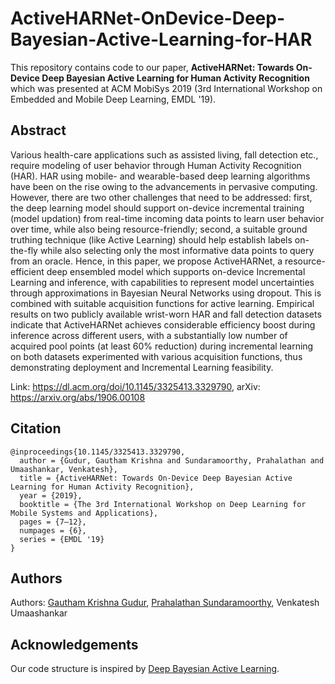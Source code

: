 # ActiveHARNet-OnDevice-Deep-Bayesian-Active-Learning-for-HAR

This repository contains code to our paper, **ActiveHARNet: Towards On-Device Deep Bayesian Active Learning for Human Activity Recognition** which was presented at ACM MobiSys 2019 (3rd International Workshop on Embedded and Mobile Deep Learning, EMDL '19).

## Abstract
Various health-care applications such as assisted living, fall detection etc., require modeling of user behavior through Human Activity Recognition (HAR). HAR using mobile- and wearable-based deep learning algorithms have been on the rise owing to the advancements in pervasive computing. However, there are two other challenges that need to be addressed: first, the deep learning model should support on-device incremental training (model updation) from real-time incoming data points to learn user behavior over time, while also being resource-friendly; second, a suitable ground truthing technique (like Active Learning) should help establish labels on-the-fly while also selecting only the most informative data points to query from an oracle. Hence, in this paper, we propose ActiveHARNet, a resource-efficient deep ensembled model which supports on-device Incremental Learning and inference, with capabilities to represent model uncertainties through approximations in Bayesian Neural Networks using dropout. This is combined with suitable acquisition functions for active learning. Empirical results on two publicly available wrist-worn HAR and fall detection datasets indicate that ActiveHARNet achieves considerable efficiency boost during inference across different users, with a substantially low number of acquired pool points (at least 60% reduction) during incremental learning on both datasets experimented with various acquisition functions, thus demonstrating deployment and Incremental Learning feasibility.

Link: https://dl.acm.org/doi/10.1145/3325413.3329790, arXiv: https://arxiv.org/abs/1906.00108

## Citation
```
@inproceedings{10.1145/3325413.3329790,
  author = {Gudur, Gautham Krishna and Sundaramoorthy, Prahalathan and Umaashankar, Venkatesh},
  title = {ActiveHARNet: Towards On-Device Deep Bayesian Active Learning for Human Activity Recognition},
  year = {2019},
  booktitle = {The 3rd International Workshop on Deep Learning for Mobile Systems and Applications},
  pages = {7–12},
  numpages = {6},
  series = {EMDL '19}
}
```

## Authors
Authors: [Gautham Krishna Gudur](https://gauthamkrishna-g.github.io/), [Prahalathan Sundaramoorthy](https://prahalath.github.io/), Venkatesh Umaashankar

## Acknowledgements
Our code structure is inspired by [Deep Bayesian Active Learning](https://github.com/Riashat/Deep-Bayesian-Active-Learning).
